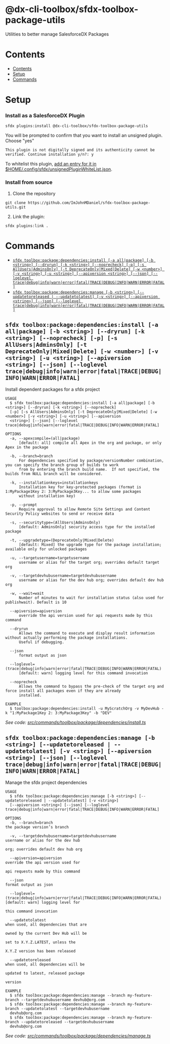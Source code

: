 @dx-cli-toolbox/sfdx-toolbox-package-utils
=======================

Utilities to better manage SalesforceDX Packages

# Contents
<!-- toc -->
* [Contents](#contents)
* [Setup](#setup)
* [Commands](#commands)
<!-- tocstop -->

# Setup
### **Install as a SalesforceDX Plugin**

```  
sfdx plugins:install @dx-cli-toolbox/sfdx-toolbox-package-utils
```
You will be prompted to confirm that you want to install an unsigned plugin. Choose "yes"
```  
This plugin is not digitally signed and its authenticity cannot be verified. Continue installation y/n?: y
```

To whitelist this plugin, [add an entry for it in $HOME/.config/sfdx/unsignedPluginWhiteList.json](https://developer.salesforce.com/blogs/2017/10/salesforce-dx-cli-plugin-update.html).

### **Install from source**
1. Clone the repository
```  
git clone https://github.com/ImJohnMDaniel/sfdx-toolbox-package-utils.git
```
2. Link the plugin:
```
sfdx plugins:link .
```
# Commands
<!-- commands -->
* [`sfdx toolbox:package:dependencies:install [-a all|package] [-b <string>] [--dryrun] [-k <string>] [--noprecheck] [-p] [-s AllUsers|AdminsOnly] [-t DeprecateOnly|Mixed|Delete] [-w <number>] [-v <string>] [-u <string>] [--apiversion <string>] [--json] [--loglevel trace|debug|info|warn|error|fatal|TRACE|DEBUG|INFO|WARN|ERROR|FATAL]`](#sfdx-toolboxpackagedependenciesinstall--a-allpackage--b-string---dryrun--k-string---noprecheck--p--s-allusersadminsonly--t-deprecateonlymixeddelete--w-number--v-string--u-string---apiversion-string---json---loglevel-tracedebuginfowarnerrorfataltracedebuginfowarnerrorfatal)
* [`sfdx toolbox:package:dependencies:manage [-b <string>] [--updatetoreleased | --updatetolatest] [-v <string>] [--apiversion <string>] [--json] [--loglevel trace|debug|info|warn|error|fatal|TRACE|DEBUG|INFO|WARN|ERROR|FATAL]`](#sfdx-toolboxpackagedependenciesmanage--b-string---updatetoreleased----updatetolatest--v-string---apiversion-string---json---loglevel-tracedebuginfowarnerrorfataltracedebuginfowarnerrorfatal)

## `sfdx toolbox:package:dependencies:install [-a all|package] [-b <string>] [--dryrun] [-k <string>] [--noprecheck] [-p] [-s AllUsers|AdminsOnly] [-t DeprecateOnly|Mixed|Delete] [-w <number>] [-v <string>] [-u <string>] [--apiversion <string>] [--json] [--loglevel trace|debug|info|warn|error|fatal|TRACE|DEBUG|INFO|WARN|ERROR|FATAL]`

Install dependent packages for a sfdx project

```
USAGE
  $ sfdx toolbox:package:dependencies:install [-a all|package] [-b <string>] [--dryrun] [-k <string>] [--noprecheck] 
  [-p] [-s AllUsers|AdminsOnly] [-t DeprecateOnly|Mixed|Delete] [-w <number>] [-v <string>] [-u <string>] [--apiversion 
  <string>] [--json] [--loglevel trace|debug|info|warn|error|fatal|TRACE|DEBUG|INFO|WARN|ERROR|FATAL]

OPTIONS
  -a, --apexcompile=(all|package)
      [default: all] compile all Apex in the org and package, or only Apex in the package

  -b, --branch=branch
      For dependencies specified by package/versionNumber combination, you can specify the branch group of builds to work
      from by entering the branch build name.  If not specified, the builds from NULL branch will be considered.

  -k, --installationkeys=installationkeys
      Installation key for key-protected packages (format is 1:MyPackage1Key 2: 3:MyPackage3Key... to allow some packages
      without installation key)

  -p, --prompt
      Require approval to allow Remote Site Settings and Content Security Policy websites to send or receive data

  -s, --securitytype=(AllUsers|AdminsOnly)
      [default: AdminsOnly] security access type for the installed package

  -t, --upgradetype=(DeprecateOnly|Mixed|Delete)
      [default: Mixed] the upgrade type for the package installation; available only for unlocked packages

  -u, --targetusername=targetusername
      username or alias for the target org; overrides default target org

  -v, --targetdevhubusername=targetdevhubusername
      username or alias for the dev hub org; overrides default dev hub org

  -w, --wait=wait
      Number of minutes to wait for installation status (also used for publishwait). Default is 10

  --apiversion=apiversion
      override the api version used for api requests made by this command

  --dryrun
      Allows the command to execute and display result information without actually performing the package installations.
      Useful if debugging.

  --json
      format output as json

  --loglevel=(trace|debug|info|warn|error|fatal|TRACE|DEBUG|INFO|WARN|ERROR|FATAL)
      [default: warn] logging level for this command invocation

  --noprecheck
      Allows the command to bypass the pre-check of the target org and force install all packages even if they are already
      installed.

EXAMPLE
  $ toolbox:package:dependencies:install -u MyScratchOrg -v MyDevHub -k "1:MyPackage1Key 2: 3:MyPackage3Key" -b "DEV"
```

_See code: [src/commands/toolbox/package/dependencies/install.ts](https://github.com/ImJohnMDaniel/sfdx-toolbox-package-utils/blob/v0.8.2/src/commands/toolbox/package/dependencies/install.ts)_

## `sfdx toolbox:package:dependencies:manage [-b <string>] [--updatetoreleased | --updatetolatest] [-v <string>] [--apiversion <string>] [--json] [--loglevel trace|debug|info|warn|error|fatal|TRACE|DEBUG|INFO|WARN|ERROR|FATAL]`

Manage the sfdx project dependencies

```
USAGE
  $ sfdx toolbox:package:dependencies:manage [-b <string>] [--updatetoreleased | --updatetolatest] [-v <string>] 
  [--apiversion <string>] [--json] [--loglevel trace|debug|info|warn|error|fatal|TRACE|DEBUG|INFO|WARN|ERROR|FATAL]

OPTIONS
  -b, --branch=branch                                                               the package version’s branch

  -v, --targetdevhubusername=targetdevhubusername                                   username or alias for the dev hub
                                                                                    org; overrides default dev hub org

  --apiversion=apiversion                                                           override the api version used for
                                                                                    api requests made by this command

  --json                                                                            format output as json

  --loglevel=(trace|debug|info|warn|error|fatal|TRACE|DEBUG|INFO|WARN|ERROR|FATAL)  [default: warn] logging level for
                                                                                    this command invocation

  --updatetolatest                                                                  when used, all dependencies that are
                                                                                    owned by the current Dev Hub will be
                                                                                    set to X.Y.Z.LATEST, unless the
                                                                                    X.Y.Z version has been released

  --updatetoreleased                                                                when used, all dependencies will be
                                                                                    updated to latest, released package
                                                                                    version

EXAMPLE
  $ sfdx toolbox:package:dependencies:manage --branch my-feature-branch --targetdevhubusername devhub@org.com
  $ sfdx toolbox:package:dependencies:manage --branch my-feature-branch --updatetolatest --targetdevhubusername 
  devhub@org.com
  $ sfdx toolbox:package:dependencies:manage --branch my-feature-branch --updatetoreleased --targetdevhubusername 
  devhub@org.com
```

_See code: [src/commands/toolbox/package/dependencies/manage.ts](https://github.com/ImJohnMDaniel/sfdx-toolbox-package-utils/blob/v0.8.2/src/commands/toolbox/package/dependencies/manage.ts)_
<!-- commandsstop -->
